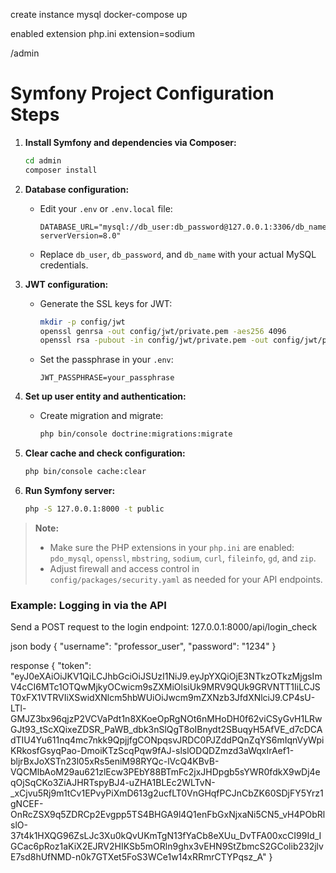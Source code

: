 create instance mysql 
docker-compose up 

enabled extension php.ini
extension=sodium

/admin
# Symfony Project Configuration Steps

1. **Install Symfony and dependencies via Composer:**
   ```bash
   cd admin
   composer install
   ```

2. **Database configuration:**
   - Edit your `.env` or `.env.local` file:
     ```
     DATABASE_URL="mysql://db_user:db_password@127.0.0.1:3306/db_name?serverVersion=8.0"
     ```
   - Replace `db_user`, `db_password`, and `db_name` with your actual MySQL credentials.

3. **JWT configuration:**
   - Generate the SSL keys for JWT:
     ```bash
     mkdir -p config/jwt
     openssl genrsa -out config/jwt/private.pem -aes256 4096
     openssl rsa -pubout -in config/jwt/private.pem -out config/jwt/public.pem
     ```
   - Set the passphrase in your `.env`:
     ```
     JWT_PASSPHRASE=your_passphrase
     ```

4. **Set up user entity and authentication:**

   - Create migration and migrate:
     ```bash
     php bin/console doctrine:migrations:migrate
     ```

5. **Clear cache and check configuration:**
   ```bash
   php bin/console cache:clear
   ```

6. **Run Symfony server:**
   ```bash
   php -S 127.0.0.1:8000 -t public

   ```

> **Note:**  
> - Make sure the PHP extensions in your `php.ini` are enabled: `pdo_mysql`, `openssl`, `mbstring`, `sodium`, `curl`, `fileinfo`, `gd`, and `zip`.
> - Adjust firewall and access control in `config/packages/security.yaml` as needed for your API endpoints.

### Example: Logging in via the API

Send a POST request to the login endpoint:
127.0.0.1:8000/api/login_check

json body
{
    "username": "professor_user",
    "password": "1234"
}

response 
{
    "token": "eyJ0eXAiOiJKV1QiLCJhbGciOiJSUzI1NiJ9.eyJpYXQiOjE3NTkzOTkzMjgsImV4cCI6MTc1OTQwMjkyOCwicm9sZXMiOlsiUk9MRV9QUk9GRVNTT1IiLCJST0xFX1VTRVIiXSwidXNlcm5hbWUiOiJwcm9mZXNzb3JfdXNlciJ9.CP4sU-LTl-GMJZ3bx96qjzP2VCVaPdt1n8XKoeOpRgNOt6nMHoDH0f62viCSyGvH1LRwGJt93_tScXQixeZDSR_PaWB_dbk3nSlQgT8oIBnydt2SBuqyH5AfVE_d7cDCAdTIU4Yu611nq4mc7nkk9QpjjfgCONpqsvJRDC0PJZddPQnZqYS6mIqnVyWpiKRkosfGsyqPao-DmoiKTzScqPqw9fAJ-slslODQDZmzd3aWqxIrAef1-bljrBxJoXSTn23l05xRs5eniM98RYQc-lVcQ4KBvB-VQCMlbAoM29au621zlEcw3PEbY88BTmFc2jxJHDpgb5sYWR0fdkX9wDj4eqOjSqCKo3ZiAJHRTspyBJ4-uZHA1BLEc2WLTvN-_xCjvu5Rj9m1tCv1EPvyPiXmD613g2ucfLT0VnGHqfPCJnCbZK60SDjFY5Yrz1gNCEF-OnRcZSX9q5ZDRCp2Evgpp5TS4BHGA9l4Q1enFbGxNjxaNi5CN5_vH4PObRlslO-37t4k1HXQG96ZsLJc3Xu0kQvUKmTgN13fYaCb8eXUu_DvTFA00xcCI99Id_IGCac6pRoz1aKiX2EJRV2HIKSb5mORln9ghx3vEHN9StZbmcS2GColib232jlvE7sd8hUfNMD-n0k7GTXet5FoS3WCe1w14xRRmrCTYPqsz_A"
}